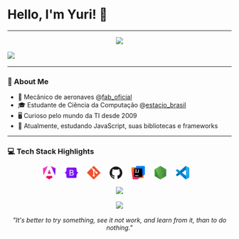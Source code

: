 # Hello, I'm Yuri! 👋

---

<p align="center">
  <a href="https://www.linkedin.com/in/weslley-yuri-570a0a308/" target="_blank"><img loading="lazy" src="https://img.shields.io/badge/-LinkedIn-%230077B5?style=for-the-badge&logo=linkedin&logoColor=white" target="_blank"></a>

  <a href="https://www.instagram.com/yuri_weasley/" target="_blank"><img src="https://img.shields.io/badge/-Instagram-%23E4405F?style=for-the-badge&logo=instagram&logoColor=white" target="_blank"></a>
</p>

---

### 🧠 About Me

- 🚁 Mecânico de aeronaves @[fab_oficial](https://www.fab.mil.br/index.php)
- 🎓 Estudante de Ciência da Computação @[estacio_brasil](https://estacio.br/)
- 🖥 Curioso pelo mundo da TI desde 2009
- 🔭 Atualmente, estudando JavaScript, suas bibliotecas e frameworks

---

### 💻 Tech Stack Highlights

<div align="center" justify-content="space-around">
    <img src="https://github.com/devicons/devicon/blob/master/icons/angular/angular-original.svg" height="30" alt="Angular logo">
    <img width ="12"/>
    <img src="https://github.com/devicons/devicon/blob/master/icons/bootstrap/bootstrap-original.svg" height="30" alt="Bootstrap logo">
    <img width ="12"/>
    <img src="https://raw.githubusercontent.com/devicons/devicon/master/icons/git/git-plain.svg" height="30" alt="Git logo"/>
    <img width="12"/>
    <img src="https://github.com/devicons/devicon/blob/master/icons/github/github-original.svg" height="30" alt="Github logo"/>
    <img width="12"/>
    <img src="https://github.com/devicons/devicon/blob/master/icons/intellij/intellij-original.svg" height="30" alt="Intellij logo"/>
    <img width="12"/>
    <img src="https://github.com/devicons/devicon/blob/master/icons/nodejs/nodejs-original.svg" height="30" alt="NodeJs logo"/>
    <img width="12"/>
    <img src="https://github.com/devicons/devicon/blob/master/icons/vscode/vscode-original.svg" height="30" alt="VSCode logo"/>
    <img width="12"/>
</div>

<p align="center">
  <img width="41%" src="https://github-readme-stats.vercel.app/api/top-langs/?username=yuri-weasley&layout=compact&hide_border=true&title_color=00ff99&text_color=ffffff&bg_color=0d1117" />
</p>

 <p align="center">
  <img src="https://github-readme-stats.vercel.app/api?username=yuri-weasley&show_icons=true&theme=github_dark&hide_border=true&title_color=00ff99&icon_color=00ff99&text_color=ffffff" />
</p>

<p align="center">
  <em>"It's better to try something, see it not work, and learn from it, than to do nothing."</em>
</p>